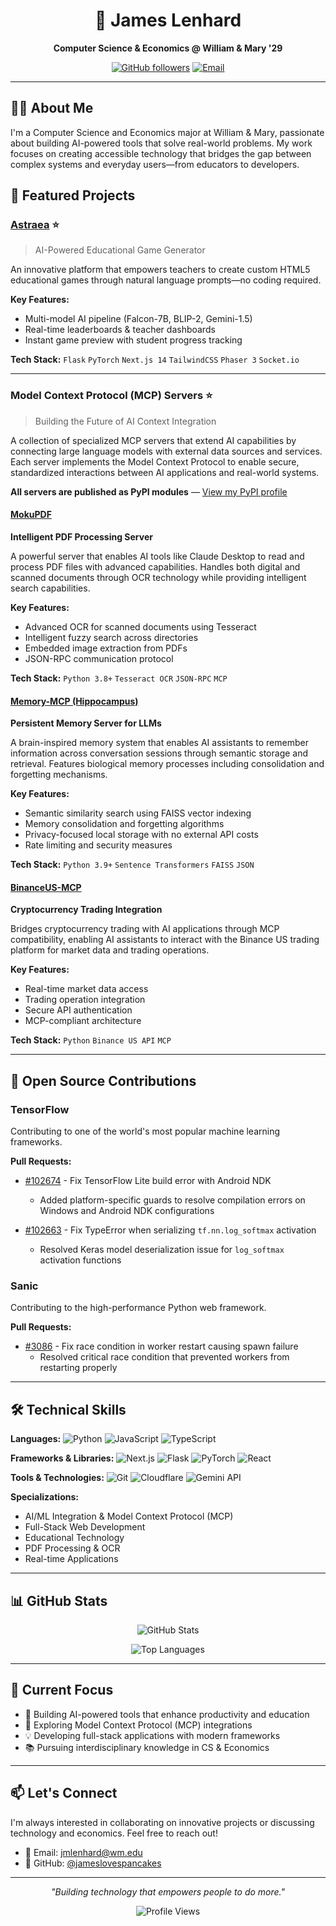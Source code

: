 <div align="center">

# 💫 James Lenhard

**Computer Science & Economics @ William & Mary '29**

[![GitHub followers](https://img.shields.io/github/followers/jameslovespancakes?style=for-the-badge&logo=github)](https://github.com/jameslovespancakes)
[![Email](https://img.shields.io/badge/Email-D14836?style=for-the-badge&logo=gmail&logoColor=white)](mailto:jmlenhard@wm.edu)

</div>

---

## 👨‍💻 About Me

I'm a Computer Science and Economics major at William & Mary, passionate about building AI-powered tools that solve real-world problems. My work focuses on creating accessible technology that bridges the gap between complex systems and everyday users—from educators to developers.

## 🚀 Featured Projects

### [Astraea](https://github.com/jameslovespancakes/Astraea) ⭐
> AI-Powered Educational Game Generator

An innovative platform that empowers teachers to create custom HTML5 educational games through natural language prompts—no coding required.

**Key Features:**
- Multi-model AI pipeline (Falcon-7B, BLIP-2, Gemini-1.5)
- Real-time leaderboards & teacher dashboards
- Instant game preview with student progress tracking

**Tech Stack:** `Flask` `PyTorch` `Next.js 14` `TailwindCSS` `Phaser 3` `Socket.io`

---

### Model Context Protocol (MCP) Servers ⭐
> Building the Future of AI Context Integration

A collection of specialized MCP servers that extend AI capabilities by connecting large language models with external data sources and services. Each server implements the Model Context Protocol to enable secure, standardized interactions between AI applications and real-world systems.

**All servers are published as PyPI modules** — [View my PyPI profile](https://pypi.org/user/idk_james/)

#### [MokuPDF](https://github.com/jameslovespancakes/mokupdf)
**Intelligent PDF Processing Server**

A powerful server that enables AI tools like Claude Desktop to read and process PDF files with advanced capabilities. Handles both digital and scanned documents through OCR technology while providing intelligent search capabilities.

**Key Features:**
- Advanced OCR for scanned documents using Tesseract
- Intelligent fuzzy search across directories
- Embedded image extraction from PDFs
- JSON-RPC communication protocol

**Tech Stack:** `Python 3.8+` `Tesseract OCR` `JSON-RPC` `MCP`

#### [Memory-MCP (Hippocampus)](https://github.com/jameslovespancakes/Memory-MCP)
**Persistent Memory Server for LLMs**

A brain-inspired memory system that enables AI assistants to remember information across conversation sessions through semantic storage and retrieval. Features biological memory processes including consolidation and forgetting mechanisms.

**Key Features:**
- Semantic similarity search using FAISS vector indexing
- Memory consolidation and forgetting algorithms
- Privacy-focused local storage with no external API costs
- Rate limiting and security measures

**Tech Stack:** `Python 3.9+` `Sentence Transformers` `FAISS` `JSON`

#### [BinanceUS-MCP](https://github.com/jameslovespancakes/BinanceUS-mcp)
**Cryptocurrency Trading Integration**

Bridges cryptocurrency trading with AI applications through MCP compatibility, enabling AI assistants to interact with the Binance US trading platform for market data and trading operations.

**Key Features:**
- Real-time market data access
- Trading operation integration
- Secure API authentication
- MCP-compliant architecture

**Tech Stack:** `Python` `Binance US API` `MCP`

---

## 🌟 Open Source Contributions

### TensorFlow
Contributing to one of the world's most popular machine learning frameworks.

**Pull Requests:**
- [#102674](https://github.com/tensorflow/tensorflow/pull/102674) - Fix TensorFlow Lite build error with Android NDK
  - Added platform-specific guards to resolve compilation errors on Windows and Android NDK configurations

- [#102663](https://github.com/tensorflow/tensorflow/pull/102663) - Fix TypeError when serializing `tf.nn.log_softmax` activation
  - Resolved Keras model deserialization issue for `log_softmax` activation functions

### Sanic
Contributing to the high-performance Python web framework.

**Pull Requests:**
- [#3086](https://github.com/sanic-org/sanic/pull/3086) - Fix race condition in worker restart causing spawn failure
  - Resolved critical race condition that prevented workers from restarting properly

---

## 🛠️ Technical Skills

**Languages:**
![Python](https://img.shields.io/badge/Python-3776AB?style=flat&logo=python&logoColor=white)
![JavaScript](https://img.shields.io/badge/JavaScript-F7DF1E?style=flat&logo=javascript&logoColor=black)
![TypeScript](https://img.shields.io/badge/TypeScript-007ACC?style=flat&logo=typescript&logoColor=white)

**Frameworks & Libraries:**
![Next.js](https://img.shields.io/badge/Next.js-000000?style=flat&logo=next.js&logoColor=white)
![Flask](https://img.shields.io/badge/Flask-000000?style=flat&logo=flask&logoColor=white)
![PyTorch](https://img.shields.io/badge/PyTorch-EE4C2C?style=flat&logo=pytorch&logoColor=white)
![React](https://img.shields.io/badge/React-20232A?style=flat&logo=react&logoColor=61DAFB)

**Tools & Technologies:**
![Git](https://img.shields.io/badge/Git-F05032?style=flat&logo=git&logoColor=white)
![Cloudflare](https://img.shields.io/badge/Cloudflare-F38020?style=flat&logo=cloudflare&logoColor=white)
![Gemini API](https://img.shields.io/badge/Gemini_API-4285F4?style=flat&logo=google&logoColor=white)

**Specializations:**
- AI/ML Integration & Model Context Protocol (MCP)
- Full-Stack Web Development
- Educational Technology
- PDF Processing & OCR
- Real-time Applications

---

## 📊 GitHub Stats

<div align="center">

![GitHub Stats](https://github-readme-stats.vercel.app/api?username=jameslovespancakes&show_icons=true&theme=radical&hide_border=true&bg_color=0D1117)

![Top Languages](https://github-readme-stats.vercel.app/api/top-langs/?username=jameslovespancakes&layout=compact&theme=radical&hide_border=true&bg_color=0D1117)

</div>

---

## 🎯 Current Focus

- 🔭 Building AI-powered tools that enhance productivity and education
- 🌱 Exploring Model Context Protocol (MCP) integrations
- 💡 Developing full-stack applications with modern frameworks
- 📚 Pursuing interdisciplinary knowledge in CS & Economics

---

## 📫 Let's Connect

I'm always interested in collaborating on innovative projects or discussing technology and economics. Feel free to reach out!

- 📧 Email: [jmlenhard@wm.edu](mailto:jmlenhard@wm.edu)
- 🐙 GitHub: [@jameslovespancakes](https://github.com/jameslovespancakes)

---

<div align="center">

*"Building technology that empowers people to do more."*

![Profile Views](https://komarev.com/ghpvc/?username=jameslovespancakes&color=blueviolet&style=flat)

</div>

